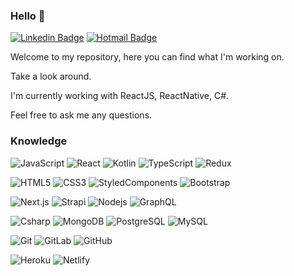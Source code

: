 ### Hello 👋

[![Linkedin Badge](https://img.shields.io/badge/-robertarfa-blue?style=flat-square&logo=Linkedin&logoColor=white&link=https://www.linkedin.com/in/robertarfa/)](https://www.linkedin.com/in/robertarfa/)
[![Hotmail Badge](https://img.shields.io/badge/-Outlook-0078D4?style=flat-square&logo=microsoft-outlook&logoColor=white&link=mailto:roberta_rfa@hotmail.com)](mailto:roberta_rfa@hotmail.com)

Welcome to my repository, here you can find what I'm working on.

Take a look around.

I'm currently working with ReactJS, ReactNative, C#.

Feel free to ask me any questions.

### Knowledge

![JavaScript](https://img.shields.io/badge/-JavaScript-black?style=flat-square&logo=javascript&link)
![React](https://img.shields.io/badge/-React-black?style=flat-square&logo=react&link)
![Kotlin](https://img.shields.io/badge/-Kotlin-purple?style=flat-square&logo=kotlin&link)
![TypeScript](https://img.shields.io/badge/-TypeScript-007ACC?style=flat-square&logo=typescript&link)
![Redux](https://img.shields.io/badge/-Redux-764ABC?style=flat-square&logo=redux&link)

![HTML5](https://img.shields.io/badge/-HTML5-E34F26?style=flat-square&logo=html5&logoColor=white&link)
![CSS3](https://img.shields.io/badge/-CSS3-1572B6?style=flat-square&logo=css3&link)
![StyledComponents](https://img.shields.io/badge/-StyledComponents-black?style=flat-square&logo=styled-components&link)
![Bootstrap](https://img.shields.io/badge/-Bootstrap-563D7C?style=flat-square&logo=bootstrap&link)

![Next.js](https://img.shields.io/badge/Next.js-lightgrey?style=flat-square&logo=Next.js&link)
![Strapi](https://img.shields.io/badge/Strapi-black?style=flat-square&logo=Strapi&link)
![Nodejs](https://img.shields.io/badge/-Nodejs-black?style=flat-square&logo=Node.js&link)
![GraphQL](https://img.shields.io/badge/-GraphQL-E10098?style=flat-square&logo=graphql&link)

![Csharp](https://img.shields.io/badge/-Csharp-black?style=flat-square&logo=Csharp&link)
![MongoDB](https://img.shields.io/badge/-MongoDB-black?style=flat-square&logo=mongodb&link)
![PostgreSQL](https://img.shields.io/badge/-PostgreSQL-black?style=flat-square&logo=postgresql&link=https)
![MySQL](https://img.shields.io/badge/-MySQL-black?style=flat-square&logo=mysql&link=https://github.com/LuizCarlosAbbott/)

![Git](https://img.shields.io/badge/-Git-black?style=flat-square&logo=git&link)
![GitLab](https://img.shields.io/badge/-GitLab-FCA121?style=flat-square&logo=gitlab&link)
![GitHub](https://img.shields.io/badge/-GitHub-181717?style=flat-square&logo=github&link)

![Heroku](https://img.shields.io/badge/-Heroku-430098?style=flat-square&logo=heroku&link)
![Netlify](https://img.shields.io/badge/-Netlify-black?style=flat-square&logo=netlify&link)


<!--
**robertarfa/robertarfa** is a ✨ _special_ ✨ repository because its `README.md` (this file) appears on your GitHub profile.

Here are some ideas to get you started:

- 🔭 I’m currently working on ...
- 🌱 I’m currently learning ...
- 👯 I’m looking to collaborate on ...
- 🤔 I’m looking for help with ...
- 💬 Ask me about ...
- 📫 How to reach me: ...
- 😄 Pronouns: ...
- ⚡ Fun fact: ...
-->
